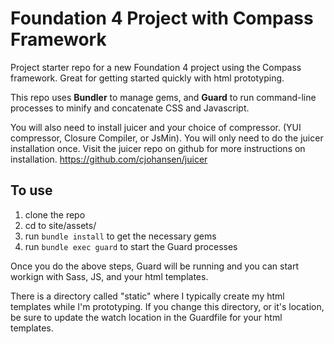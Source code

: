 Foundation 4 Project with Compass Framework
===================

Project starter repo for a new Foundation 4 project using the Compass framework. Great for getting started quickly with html prototyping.

This repo uses **Bundler** to manage gems, and **Guard** to run command-line processes to minify and concatenate CSS and Javascript. 

You will also need to install juicer and your choice of compressor. (YUI compressor, Closure Compiler, or JsMin). You will only need to do the juicer installation once. Visit the juicer repo on github for more instructions on installation. https://github.com/cjohansen/juicer

To use
-------------------
1. clone the repo
2. cd to site/assets/
3. run ```bundle install``` to get the necessary gems
4. run ```bundle exec guard``` to start the Guard processes

Once you do the above steps, Guard will be running and you can start workign with Sass, JS, and your html templates.

There is a directory called "static" where I typically create my html templates while I'm prototyping. If you change this directory, or it's location, be sure to update the watch location in the Guardfile for your html templates.